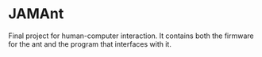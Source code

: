 JAMAnt
======

Final project for human-computer interaction. It contains both the firmware for the ant and the program that interfaces with it.